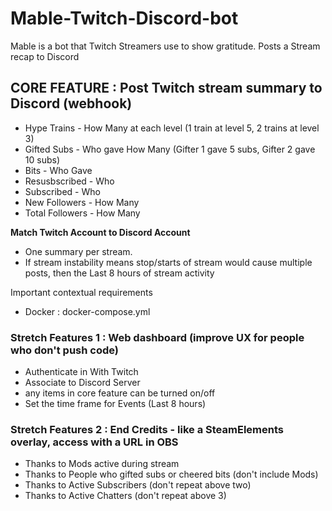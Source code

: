 # Mable-Twitch-Discord-bot
Mable is a bot that Twitch Streamers use to show gratitude. Posts a Stream recap to Discord

## CORE FEATURE : Post Twitch stream summary to Discord (webhook)

 - Hype Trains - How Many at each level
(1 train at level 5, 2 trains at level 3)
 - Gifted Subs - Who gave How Many
(Gifter 1 gave 5 subs, Gifter 2 gave 10 subs)
 - Bits - Who Gave
 - Resusbscribed - Who
 - Subscribed - Who
 - New Followers - How Many
 - Total Followers - How Many

**Match Twitch Account to Discord Account**
 - One summary per stream.
 - If stream instability means stop/starts of stream would cause multiple posts, then the Last 8 hours of stream activity

Important contextual requirements
 - Docker : docker-compose.yml

### Stretch Features 1 : Web dashboard (improve UX for people who don't push code)

 - Authenticate in With Twitch
 - Associate to Discord Server
 - any items in core feature can be turned on/off
 - Set the time frame for Events (Last 8 hours)

### Stretch Features 2 : End Credits - like a SteamElements overlay, access with a URL in OBS
 - Thanks to Mods active during stream
 - Thanks to People who gifted subs or cheered bits (don't include Mods)
 - Thanks to Active Subscribers (don't repeat above two)
 - Thanks to Active Chatters (don't repeat above 3)
